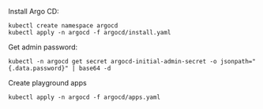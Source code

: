 Install Argo CD:

```
kubectl create namespace argocd
kubectl apply -n argocd -f argocd/install.yaml
```


Get admin password:

```
kubectl -n argocd get secret argocd-initial-admin-secret -o jsonpath="{.data.password}" | base64 -d
```

Create playground apps

```
kubectl apply -n argocd -f argocd/apps.yaml
```
